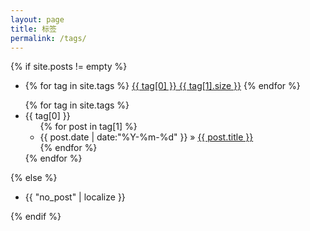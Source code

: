 ```yaml
---
layout: page
title: 标签
permalink: /tags/
---
```


{% if site.posts != empty %}
  <ul class="tags-box archive-group-list">
    <li>
      {% for tag in site.tags %}
        <a href="#{{ tag[0] }}" title="{{ tag[0] }}" rel="tag">{{ tag[0] }}<span class="size"> {{ tag[1].size }}</span></a>
      {% endfor %}
    </li>
  </ul>
  <ul class="tags-box archive-group-box">
    {% for tag in site.tags %}
          <li  id="{{ tag[0] }}">
              <span>{{ tag[0] }}</span>
              <ul class="archive-each-box">
                  {% for post in tag[1] %}
                  <li>
                    <time datetime="{{ post.date | date:"%Y-%m-%d" }}">{{ post.date | date:"%Y-%m-%d" }}</time> &raquo;
                    <a href="{{ site.baseurl }}{{ post.url }}" title="{{ post.title }}">{{ post.title }}</a>
                  </li>
                  {% endfor %}
              </ul> 
          </li>
      {% endfor %}
  </ul>
{% else %}  
    <ul class="tags-box">
      <li>{{ "no_post" | localize }}</li>
    </ul>
{% endif %}